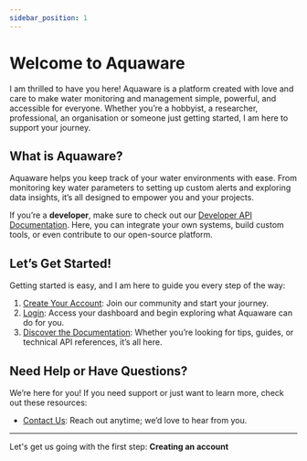 ```yaml
---
sidebar_position: 1
---
```


# Welcome to Aquaware

I am thrilled to have you here! Aquaware is a platform created with love and care to make water monitoring and management simple, powerful, and accessible for everyone. Whether you’re a hobbyist, a researcher, professional, an organisation or someone just getting started, I am here to support your journey.

## What is Aquaware?

Aquaware helps you keep track of your water environments with ease. From monitoring key water parameters to setting up custom alerts and exploring data insights, it’s all designed to empower you and your projects.

If you’re a **developer**, make sure to check out our [Developer API Documentation](../dev-docs/quick-start-guide). Here, you can integrate your own systems, build custom tools, or even contribute to our open-source platform.

## Let’s Get Started!

Getting started is easy, and I am here to guide you every step of the way:

1. [Create Your Account](https://www.dashboard.aquaware.cloud/signup/): Join our community and start your journey.
2. [Login](https://www.dashboard.aquaware.cloud/login/): Access your dashboard and begin exploring what Aquaware can do for you.
3. [Discover the Documentation](#): Whether you’re looking for tips, guides, or technical API references, it’s all here.

## Need Help or Have Questions?

We’re here for you! If you need support or just want to learn more, check out these resources:

- [Contact Us](mailto:info@kesslermatics.com): Reach out anytime; we’d love to hear from you.

---

Let's get us going with the first step: **Creating an account**
